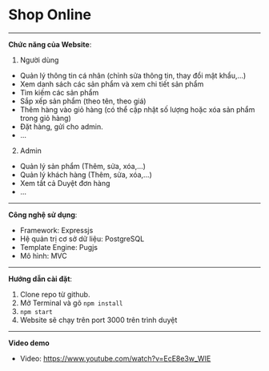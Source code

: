 # Shop Online
---
**Chức năng của Website**:
1. Người dùng
  - Quản lý thông tin cá nhân (chỉnh sửa thông tin, thay đổi mật khẩu,...)
  - Xem danh sách các sản phẩm và xem chi tiết sản phẩm 
  - Tìm kiếm các sản phẩm
  - Sắp xếp sản phẩm (theo tên, theo giá)
  - Thêm hàng vào giỏ hàng (có thể cập nhật số lượng hoặc xóa sản phẩm trong giỏ hàng)
  - Đặt hàng, gửi cho admin. 
  - ...
2. Admin
  - Quản lý sản phẩm (Thêm, sửa, xóa,...)
  - Quản lý khách hàng (Thêm, sửa, xóa,...) 
  - Xem tất cả Duyệt đơn hàng
  - ...
---
**Công nghệ sử dụng**:
  - Framework: Expressjs
  - Hệ quản trị cơ sở dữ liệu: PostgreSQL 
  - Template Engine: Pugjs
  - Mô hình: MVC
---
**Hướng dẫn cài đặt**:
1. Clone repo từ github.
2. Mở Terminal và gõ `npm install`
3. `npm start`
4. Website sẽ chạy trên port 3000 trên trình duyệt
---
**Video demo**
* Video:  https://www.youtube.com/watch?v=EcE8e3w_WIE

